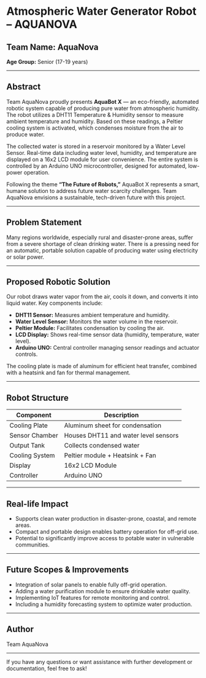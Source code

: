 # Atmospheric Water Generator Robot – AQUANOVA

## Team Name: AquaNova  
**Age Group:** Senior (17-19 years)

---

## Abstract
Team AquaNova proudly presents **AquaBot X** — an eco-friendly, automated robotic system capable of producing pure water from atmospheric humidity. The robot utilizes a DHT11 Temperature & Humidity sensor to measure ambient temperature and humidity. Based on these readings, a Peltier cooling system is activated, which condenses moisture from the air to produce water.

The collected water is stored in a reservoir monitored by a Water Level Sensor. Real-time data including water level, humidity, and temperature are displayed on a 16x2 LCD module for user convenience. The entire system is controlled by an Arduino UNO microcontroller, designed for automated, low-power operation.

Following the theme **“The Future of Robots,”** AquaBot X represents a smart, humane solution to address future water scarcity challenges. Team AquaNova envisions a sustainable, tech-driven future with this project.

---

## Problem Statement
Many regions worldwide, especially rural and disaster-prone areas, suffer from a severe shortage of clean drinking water. There is a pressing need for an automatic, portable solution capable of producing water using electricity or solar power.

---

## Proposed Robotic Solution
Our robot draws water vapor from the air, cools it down, and converts it into liquid water. Key components include:
- **DHT11 Sensor:** Measures ambient temperature and humidity.
- **Water Level Sensor:** Monitors the water volume in the reservoir.
- **Peltier Module:** Facilitates condensation by cooling the air.
- **LCD Display:** Shows real-time sensor data (humidity, temperature, water level).
- **Arduino UNO:** Central controller managing sensor readings and actuator controls.

The cooling plate is made of aluminum for efficient heat transfer, combined with a heatsink and fan for thermal management.

---

## Robot Structure
| Component        | Description                       |
|------------------|---------------------------------|
| Cooling Plate    | Aluminum sheet for condensation |
| Sensor Chamber   | Houses DHT11 and water level sensors |
| Output Tank      | Collects condensed water        |
| Cooling System   | Peltier module + Heatsink + Fan |
| Display          | 16x2 LCD Module                 |
| Controller       | Arduino UNO                    |


---

## Real-life Impact
- Supports clean water production in disaster-prone, coastal, and remote areas.
- Compact and portable design enables battery operation for off-grid use.
- Potential to significantly improve access to potable water in vulnerable communities.

---

## Future Scopes & Improvements
- Integration of solar panels to enable fully off-grid operation.
- Adding a water purification module to ensure drinkable water quality.
- Implementing IoT features for remote monitoring and control.
- Including a humidity forecasting system to optimize water production.

---


## Author
Team AquaNova

---

If you have any questions or want assistance with further development or documentation, feel free to ask!
